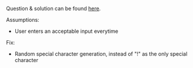 Question & solution can be found [here](http://www.practicepython.org/exercise/2014/05/28/16-password-generator.html).

Assumptions:
* User enters an acceptable input everytime

Fix:
* Random special character generation, instead of "!" as the only special character